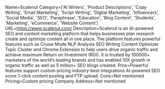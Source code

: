 Name=Scalenut
Category=['AI Writers', 'Product Descriptions', 'Copy Writing', 'Email Marketing', 'Script Writing', 'Digital Marketing', 'Influencers', 'Social Media', 'SEO', 'Paraphrase', 'Education', 'Blog Content', 'Students', 'Marketing', 'eCommerce', 'Website Content']
URL=https://www.scalenut.com/
Description=Scalenut is an AI-powered SEO and content marketing platform that helps businesses plan research create and optimize content all in one place. The platform features powerful features such as Cruise Mode NLP Analysis SEO Writing Content Optimizer Topic Cluster and Chrome Extension to help users drive organic traffic and achieve maximum Return on Investment (ROI). It is trusted by 100000+ marketers of the world’s leading brands and has enabled 10X growth in organic traffic as well as 5 million+ SEO blogs created.
Pros=Powerful features support custom pricing industry-best integrations AI-powered SEO score 1-click content posting and FTP upload.
Cons=Not mentioned
Pricing=Custom pricing
Company Address=Not mentioned
